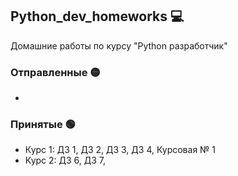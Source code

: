 ## Python_dev_homeworks :computer:
Домашние работы по курсу "Python разработчик"

### Отправленные :yellow_circle:
- 

### Принятые :green_circle:
- Курс 1: ДЗ 1, ДЗ 2, ДЗ 3, ДЗ 4, Курсовая № 1
- Курс 2: ДЗ 6, ДЗ 7, 
